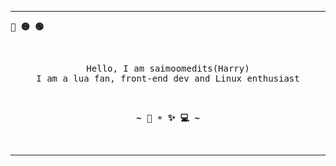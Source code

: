  ---
 
 <p align="left"><b><samp>🔴 🟡 🟢</samp></b></p>
 <br>

 <p align="center">
    <samp>
      Hello, I am saimoomedits(Harry)<br>
      I am a lua fan, front-end dev and Linux enthusiast<br>
    </samp>
  </p>

<br>

<p align="center"><b><samp> ~ 🌙 ☀️ ✨ 💻 ~ </samp></b></p>

<br>

<!-- <img src="https://github-readme-stats.vercel.app/api?bg_color=12131c&icon_color=afcee0&title_color=d1d1d1&text_color=d1d1d1&border_color=00000000&username=saimoomedits&show_icons=true&locale=en&hide=contribs" alt="saimoomedits" align="center"> -->

---
 

